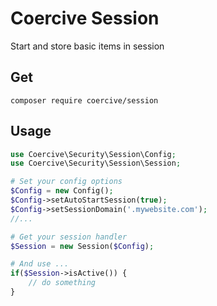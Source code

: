 Coercive Session
================

Start and store basic items in session

Get
---
```
composer require coercive/session
```

Usage
-----
```php
use Coercive\Security\Session\Config;
use Coercive\Security\Session\Session;

# Set your config options
$Config = new Config();
$Config->setAutoStartSession(true);
$Config->setSessionDomain('.mywebsite.com');
//...

# Get your session handler
$Session = new Session($Config);

# And use ...
if($Session->isActive()) {
	// do something
}
```